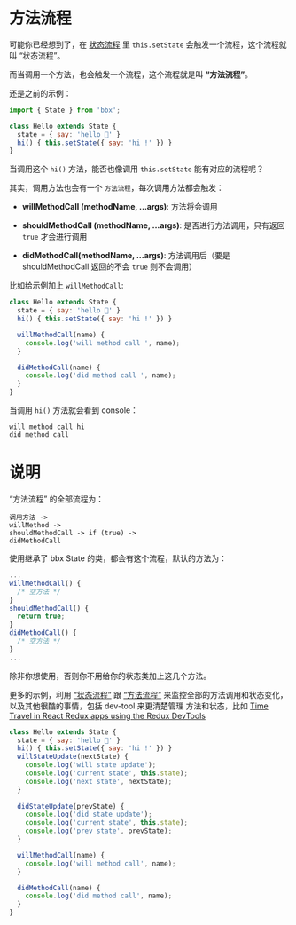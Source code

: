 # 方法流程

可能你已经想到了，在 [状态流程](state.html) 里 `this.setState` 会触发一个流程，这个流程就叫 “状态流程”。

而当调用一个方法，也会触发一个流程，这个流程就是叫 **“方法流程”**。

还是之前的示例：

```jsx
import { State } from 'bbx';

class Hello extends State {
  state = { say: 'hello 👶' }
  hi() { this.setState({ say: 'hi !' }) }
}
```

当调用这个 `hi()` 方法，能否也像调用 `this.setState` 能有对应的流程呢？

其实，调用方法也会有一个 `方法流程`，每次调用方法都会触发：

- **willMethodCall (methodName, ...args)**: 方法将会调用

- **shouldMethodCall (methodName, ...args)**: 是否进行方法调用，只有返回 `true` 才会进行调用

- **didMethodCall(methodName, ...args)**: 方法调用后（要是 shouldMethodCall 返回的不会 `true` 则不会调用）

比如给示例加上 `willMethodCall`:

```jsx
class Hello extends State {
  state = { say: 'hello 👶' }
  hi() { this.setState({ say: 'hi !' }) }

  willMethodCall(name) {
    console.log('will method call ', name);
  }

  didMethodCall(name) {
    console.log('did method call ', name);
  }
}
```

当调用 `hi()` 方法就会看到 console：

```
will method call hi
did method call 
```

# 说明

“方法流程” 的全部流程为：

```
调用方法 ->
willMethod ->
shouldMethodCall -> if (true) ->
didMethodCall
```

使用继承了 bbx State 的类，都会有这个流程，默认的方法为：

```jsx
...
willMethodCall() {
  /* 空方法 */
}
shouldMethodCall() {
  return true;
}
didMethodCall() {
  /* 空方法 */
}
...
```

除非你想使用，否则你不用给你的状态类加上这几个方法。

更多的示例，利用 [“状态流程”](state.html) 跟 [“方法流程”](method.html) 来监控全部的方法调用和状态变化，以及其他很酷的事情，包括 dev-tool 来更清楚管理 方法和状态，比如 [Time Travel in React Redux apps using the Redux DevTools](https://medium.com/the-web-tub/time-travel-in-react-redux-apps-using-the-redux-devtools-5e94eba5e7c0)

```jsx
class Hello extends State {
  state = { say: 'hello 👶' }
  hi() { this.setState({ say: 'hi !' }) }
  willStateUpdate(nextState) {
    console.log('will state update');
    console.log('current state', this.state);
    console.log('next state', nextState);
  }
  
  didStateUpdate(prevState) {
    console.log('did state update');
    console.log('current state', this.state);
    console.log('prev state', prevState);
  }

  willMethodCall(name) {
    console.log('will method call', name);
  }

  didMethodCall(name) {
    console.log('did method call', name);
  }
}
```